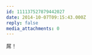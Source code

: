 ```yaml
---
id: 111137527879442027
date: 2014-10-07T09:15:43.000Z
reply: false
media_attachments: 0
---
```


屌！

